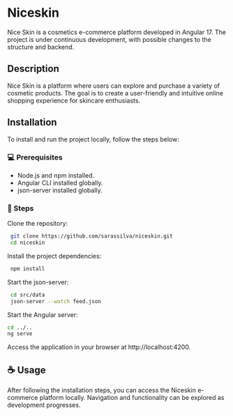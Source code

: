 
# Niceskin

Nice Skin is a cosmetics e-commerce platform developed in Angular 17. The project is under continuous development, with possible changes to the structure and backend.


## Description

Nice Skin is a platform where users can explore and purchase a variety of cosmetic products. The goal is to create a user-friendly and intuitive online shopping experience for skincare enthusiasts.


## Installation

To install and run the project locally, follow the steps below:

### 💻 Prerequisites 
- Node.js and npm installed.
- Angular CLI installed globally.
- json-server installed globally.

### 🚀 Steps 

Clone the repository:

```bash
 git clone https://github.com/sarassilva/niceskin.git
 cd niceskin
```

Install the project dependencies:

```bash
 npm install
```

Start the json-server:

```bash
 cd src/data
 json-server --watch feed.json
```

Start the Angular server:

```bash
cd ../..
ng serve
```

Access the application in your browser at http://localhost:4200.

## ☕ Usage

After following the installation steps, you can access the Niceskin e-commerce platform locally. Navigation and functionality can be explored as development progresses.
